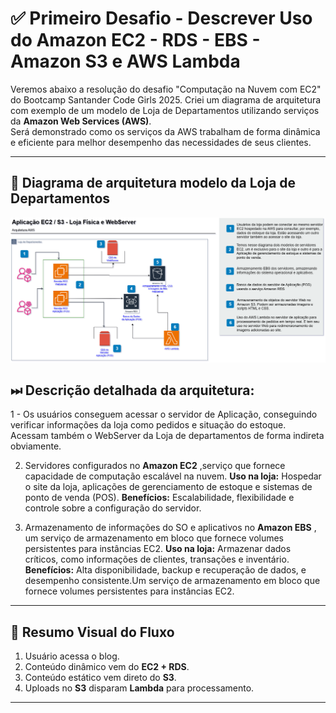 # ✅ Primeiro Desafio - Descrever Uso do Amazon EC2 - RDS - EBS - Amazon S3 e AWS Lambda

Veremos abaixo a resolução do desafio "Computação na Nuvem com EC2" do Bootcamp Santander Code Girls 2025. Criei um diagrama de arquitetura com exemplo de um modelo de Loja de Departamentos utilizando serviços da **Amazon Web Services (AWS)**.  
Será demonstrado como os serviços da AWS trabalham de forma dinâmica e eficiente para melhor desempenho das necessidades de seus clientes.

---

## 🔷 Diagrama de arquitetura modelo da Loja de Departamentos

![alt text](./1_Desafio_EC2_RDS_S3/images/AWS_Diagrama_Loja_Dept.png)

## ⏭ Descrição detalhada da arquitetura:

1 - Os usuários conseguem acessar o servidor de Aplicação, conseguindo verificar informações da loja como pedidos e situação do estoque. Acessam também o WebServer da Loja de departamentos de forma indireta obviamente.

2. Servidores configurados no **Amazon EC2** ,serviço que fornece capacidade de computação escalável na nuvem.
**Uso na loja:** Hospedar o site da loja, aplicações de gerenciamento de estoque e sistemas de ponto de venda (POS).
**Benefícios:** Escalabilidade, flexibilidade e controle sobre a configuração do servidor.

3. Armazenamento de informações do SO e aplicativos no **Amazon EBS** , um serviço de armazenamento em bloco que fornece volumes persistentes para instâncias EC2.
**Uso na loja:** Armazenar dados críticos, como informações de clientes, transações e inventário.
**Benefícios:** Alta disponibilidade, backup e recuperação de dados, e desempenho consistente.Um serviço de armazenamento em bloco que fornece volumes persistentes para instâncias EC2.



---

## 📌 Resumo Visual do Fluxo

1. Usuário acessa o blog.  
2. Conteúdo dinâmico vem do **EC2 + RDS**.  
3. Conteúdo estático vem direto do **S3**.  
4. Uploads no **S3** disparam **Lambda** para processamento.  

---
